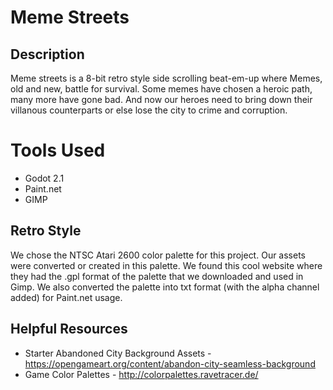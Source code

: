# Meme Streets

## Description

Meme streets is a 8-bit retro style side scrolling beat-em-up where Memes, old and new, battle for survival. Some memes have chosen a heroic path, many more have gone bad. And now our heroes need to bring down their villanous counterparts or else lose the city to crime and corruption.

# Tools Used

* Godot 2.1
* Paint.net
* GIMP

## Retro Style

We chose the NTSC Atari 2600 color palette for this project. Our assets were converted or created in this palette. We found this cool website where they had the .gpl format of the palette that we downloaded and used in Gimp. We also converted the palette into txt format (with the alpha channel added) for Paint.net usage.

## Helpful Resources

* Starter Abandoned City Background Assets - https://opengameart.org/content/abandon-city-seamless-background
* Game Color Palettes - http://colorpalettes.ravetracer.de/
